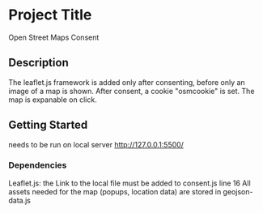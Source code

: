 # Project Title

Open Street Maps Consent

## Description

The leaflet.js framework is added only after consenting, before only an image of a map is shown.
After consent, a cookie "osmcookie" is set.
The map is expanable on click.

## Getting Started
needs to be run on local server http://127.0.0.1:5500/

### Dependencies

Leaflet.js: the Link to the local file must be added to consent.js line 16
All assets needed for the map (popups, location data) are stored in geojson-data.js
